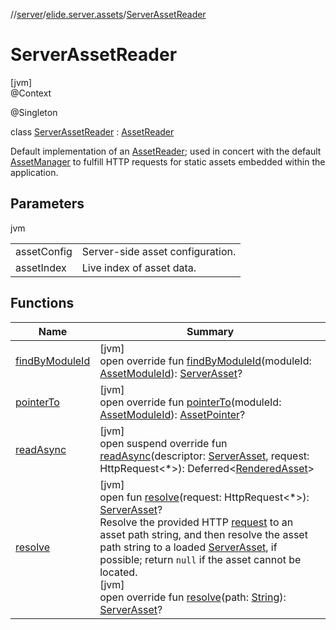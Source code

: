 //[server](../../../index.md)/[elide.server.assets](../index.md)/[ServerAssetReader](index.md)

# ServerAssetReader

[jvm]\
@Context

@Singleton

class [ServerAssetReader](index.md) : [AssetReader](../-asset-reader/index.md)

Default implementation of an [AssetReader](../-asset-reader/index.md); used in concert with the default [AssetManager](../-asset-manager/index.md) to fulfill HTTP requests for static assets embedded within the application.

## Parameters

jvm

| | |
|---|---|
| assetConfig | Server-side asset configuration. |
| assetIndex | Live index of asset data. |

## Functions

| Name | Summary |
|---|---|
| [findByModuleId](find-by-module-id.md) | [jvm]<br>open override fun [findByModuleId](find-by-module-id.md)(moduleId: [AssetModuleId](../../elide.server/index.md#-803173189%2FClasslikes%2F-1343588467)): [ServerAsset](../-server-asset/index.md)? |
| [pointerTo](pointer-to.md) | [jvm]<br>open override fun [pointerTo](pointer-to.md)(moduleId: [AssetModuleId](../../elide.server/index.md#-803173189%2FClasslikes%2F-1343588467)): [AssetPointer](../-asset-pointer/index.md)? |
| [readAsync](read-async.md) | [jvm]<br>open suspend override fun [readAsync](read-async.md)(descriptor: [ServerAsset](../-server-asset/index.md), request: HttpRequest&lt;*&gt;): Deferred&lt;[RenderedAsset](../-rendered-asset/index.md)&gt; |
| [resolve](../-asset-resolver/resolve.md) | [jvm]<br>open fun [resolve](../-asset-resolver/resolve.md)(request: HttpRequest&lt;*&gt;): [ServerAsset](../-server-asset/index.md)?<br>Resolve the provided HTTP [request](../-asset-resolver/resolve.md) to an asset path string, and then resolve the asset path string to a loaded [ServerAsset](../-server-asset/index.md), if possible; return `null` if the asset cannot be located.<br>[jvm]<br>open override fun [resolve](resolve.md)(path: [String](https://kotlinlang.org/api/latest/jvm/stdlib/kotlin/-string/index.html)): [ServerAsset](../-server-asset/index.md)? |
